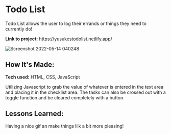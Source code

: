 # Todo List
Todo List allows the user to log their errands or things they need to currently do!

**Link to project:** https://yusukestodolist.netlify.app/

![Screenshot 2022-05-14 040248](https://user-images.githubusercontent.com/101950707/168416880-047db150-c5d5-48fc-8233-7c7c1bcd883f.png)


## How It's Made:

**Tech used:** HTML, CSS, JavaScript

Utilizing Javascript to grab the value of whatever is entered in the text area and placing it in the checklist area. The tasks can also be crossed out with a toggle function and be cleared completely with a button.

<!-- ## Optimizations
*(optional)*

You don't have to include this section but interviewers *love* that you can not only deliver a final product that looks great but also functions efficiently. Did you write something then refactor it later and the result was 5x faster than the original implementation? Did you cache your assets? Things that you write in this section are **GREAT** to bring up in interviews and you can use this section as reference when studying for technical interviews! -->

## Lessons Learned:

Having a nice gif an make things liik a bit more pleasing!
